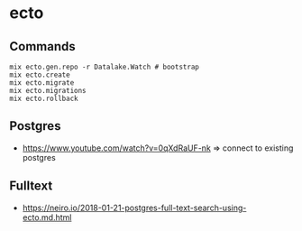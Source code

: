 # ecto

## Commands

```
mix ecto.gen.repo -r Datalake.Watch # bootstrap
mix ecto.create
mix ecto.migrate
mix ecto.migrations
mix ecto.rollback
```

## Postgres

- https://www.youtube.com/watch?v=0qXdRaUF-nk => connect to existing postgres

## Fulltext

- https://neiro.io/2018-01-21-postgres-full-text-search-using-ecto.md.html
